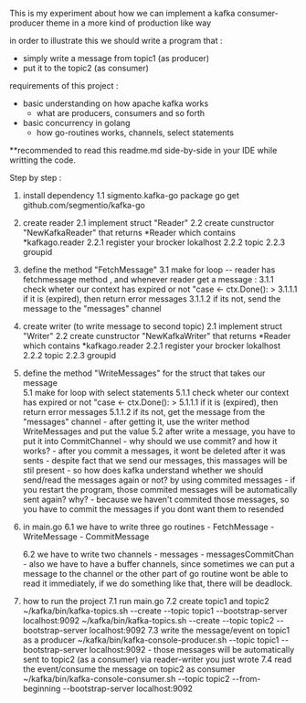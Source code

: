 This is my experiment about how we can implement a kafka consumer-producer theme in a more kind of production like way

in order to illustrate this we should write a program that :
- simply write a message from topic1 (as producer)
- put it to the topic2 (as consumer)

requirements of this project :
- basic understanding on how apache kafka works
    - what are producers, consumers and so forth
- basic concurrency in golang
    - how go-routines works, channels, select statements

**recommended to read this readme.md side-by-side in your IDE while writting the code.

Step by step :
1. install dependency 
    1.1 sigmento.kafka-go package
        go get github.com/segmentio/kafka-go

2. create reader
    2.1 implement struct "Reader"
    2.2 create cunstructor "NewKafkaReader" that returns *Reader which contains             *kafkago.reader
        2.2.1 register your brocker lokalhost
        2.2.2 topic
        2.2.3 groupid
    
3. define the method "FetchMessage" 
    3.1 make for loop -- reader has fetchmessage method
    , and whenever reader get a message :
        3.1.1 check wheter our context has expired or not "case <- ctx.Done(): >
            3.1.1.1 if it is (expired), then return error messages
            3.1.1.2 if its not, send the message to the "messages" channel

4. create writer (to write message to second topic)
    2.1 implement struct "Writer"
    2.2 create cunstructor "NewKafkaWriter" that returns *Reader which contains *kafkago.reader
        2.2.1 register your brocker lokalhost
        2.2.2 topic
        2.2.3 groupid

5. define the method "WriteMessages" for the struct that takes our message  
    5.1   make for loop with select statements
        5.1.1 check wheter our context has expired or not "case <- ctx.Done(): >
            5.1.1.1 if it is (expired), then return error messages
            5.1.1.2 if its not, get the message from the "messages" channel
                - after getting it, use the writer method WriteMessages and put the value
    5.2 after write a message, you have to put it into CommitChannel
        - why should we use commit? and how it works?
            - after you commit a messages, it wont be deleted after it was sents
            - despite fact that we send our messages, this massages will be stil present
            - so how does kafka understand whether we should send/read the messages again or not? by using commited messages
                - if you restart the program, those commited messages will be automatically sent again? why?
                    - because we haven't commited those messages, so you have to commit the messages if you dont want them to resended

6. in main.go
    6.1 we have to write three go routines
        - FetchMessage
        - WriteMessage
        - CommitMessage
 
    6.2 we have to write two channels
        - messages
        - messagesCommitChan
            - also we have to have a buffer channels, since sometimes we can put a message to the channel or the other part of go routine wont be able to read it immediately, if we do something like that, there will be deadlock.
           
7. how to run the project
    7.1 run main.go
    7.2 create topic1 and topic2
        ~/kafka/bin/kafka-topics.sh --create --topic topic1 --bootstrap-server localhost:9092
        ~/kafka/bin/kafka-topics.sh --create --topic topic2 --bootstrap-server localhost:9092
    7.3 write the message/event on topic1 as a producer 
        ~/kafka/bin/kafka-console-producer.sh --topic topic1 --bootstrap-server localhost:9092
            - those messages will be automatically sent to topic2 (as a consumer) via reader-writer you just wrote
    7.4 read the event/consume the message on topic2 as consumer
        ~/kafka/bin/kafka-console-consumer.sh --topic topic2 --from-beginning --bootstrap-server localhost:9092
            
